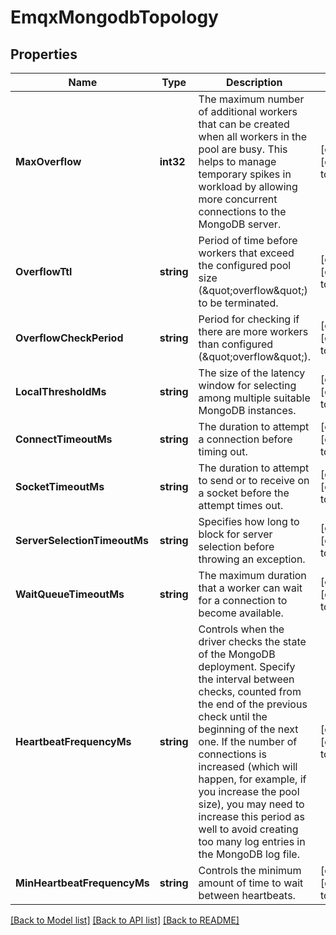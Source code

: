 # EmqxMongodbTopology

## Properties
Name | Type | Description | Notes
------------ | ------------- | ------------- | -------------
**MaxOverflow** | **int32** | The maximum number of additional workers that can be created when all workers in the pool are busy. This helps to manage temporary spikes in workload by allowing more concurrent connections to the MongoDB server. | [optional] [default to 0]
**OverflowTtl** | **string** | Period of time before workers that exceed the configured pool size (\&quot;overflow\&quot;) to be terminated. | [optional] [default to null]
**OverflowCheckPeriod** | **string** | Period for checking if there are more workers than configured (\&quot;overflow\&quot;). | [optional] [default to null]
**LocalThresholdMs** | **string** | The size of the latency window for selecting among multiple suitable MongoDB instances. | [optional] [default to null]
**ConnectTimeoutMs** | **string** | The duration to attempt a connection before timing out. | [optional] [default to null]
**SocketTimeoutMs** | **string** | The duration to attempt to send or to receive on a socket before the attempt times out. | [optional] [default to null]
**ServerSelectionTimeoutMs** | **string** | Specifies how long to block for server selection before throwing an exception. | [optional] [default to null]
**WaitQueueTimeoutMs** | **string** | The maximum duration that a worker can wait for a connection to become available. | [optional] [default to null]
**HeartbeatFrequencyMs** | **string** | Controls when the driver checks the state of the MongoDB deployment. Specify the interval between checks, counted from the end of the previous check until the beginning of the next one. If the number of connections is increased (which will happen, for example, if you increase the pool size), you may need to increase this period as well to avoid creating too many log entries in the MongoDB log file. | [optional] [default to 200s]
**MinHeartbeatFrequencyMs** | **string** | Controls the minimum amount of time to wait between heartbeats. | [optional] [default to null]

[[Back to Model list]](../README.md#documentation-for-models) [[Back to API list]](../README.md#documentation-for-api-endpoints) [[Back to README]](../README.md)

